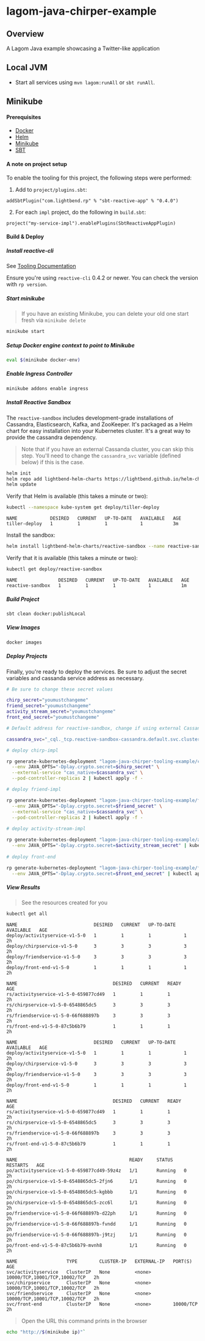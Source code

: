 # lagom-java-chirper-example

## Overview

A Lagom Java example showcasing a Twitter-like application

## Local JVM

* Start all services using `mvn lagom:runAll` or `sbt runAll`.

## Minikube

#### Prerequisites

* [Docker](https://www.docker.com/)
* [Helm](https://github.com/kubernetes/helm)
* [Minikube](https://github.com/kubernetes/minikube)
* [SBT](http://www.scala-sbt.org/)

#### A note on project setup

To enable the tooling for this project, the following steps were performed:

1) Add to `project/plugins.sbt`:
 
`addSbtPlugin("com.lightbend.rp" % "sbt-reactive-app" % "0.4.0")`

2) For each `impl` project, do the following in `build.sbt`:

`project("my-service-impl").enablePlugins(SbtReactiveAppPlugin)`

#### Build & Deploy

##### Install reactive-cli

See [Tooling Documentation](https://s3-us-west-2.amazonaws.com/rp-tooling-temp-docs/deployment-setup.html#install-the-cli)

Ensure you're using `reactive-cli` 0.4.2 or newer. You can check the version with `rp version`.

##### Start minikube

> If you have an existing Minikube, you can delete your old one start fresh via `minikube delete`

```bash
minikube start
```

##### Setup Docker engine context to point to Minikube

```bash
eval $(minikube docker-env)
```

##### Enable Ingress Controller

```bash
minikube addons enable ingress
```

##### Install Reactive Sandbox

The `reactive-sandbox` includes development-grade installations of Cassandra, Elasticsearch, Kafka, and ZooKeeper. It's packaged as a Helm chart for easy installation into your Kubernetes cluster. It's a great way to provide the cassandra dependency.

> Note that if you have an external Cassanda cluster, you can skip this step. You'll need to change the `cassandra_svc` variable (defined below) if this is the case.

```bash
helm init
helm repo add lightbend-helm-charts https://lightbend.github.io/helm-charts
helm update
```

Verify that Helm is available (this takes a minute or two):

```bash
kubectl --namespace kube-system get deploy/tiller-deploy
```

```
NAME            DESIRED   CURRENT   UP-TO-DATE   AVAILABLE   AGE
tiller-deploy   1         1         1            1           3m
```

Install the sandbox:
```bash
helm install lightbend-helm-charts/reactive-sandbox --name reactive-sandbox
```

Verify that it is available (this takes a minute or two):

```bash
kubectl get deploy/reactive-sandbox
```

```
NAME               DESIRED   CURRENT   UP-TO-DATE   AVAILABLE   AGE
reactive-sandbox   1         1         1            1           1m
```

##### Build Project

```bash
sbt clean docker:publishLocal
```

##### View Images

```bash
docker images
```

##### Deploy Projects

Finally, you're ready to deploy the services. Be sure to adjust the secret variables and cassanda service address as necessary.

```bash
# Be sure to change these secret values

chirp_secret="youmustchangeme"
friend_secret="youmustchangeme"
activity_stream_secret="youmustchangeme"
front_end_secret="youmustchangeme"

# Default address for reactive-sandbox, change if using external Cassandra

cassandra_svc="_cql._tcp.reactive-sandbox-cassandra.default.svc.cluster.local"

# deploy chirp-impl

rp generate-kubernetes-deployment "lagom-java-chirper-tooling-example/chirp-impl:1.0.0-SNAPSHOT" \
  --env JAVA_OPTS="-Dplay.crypto.secret=$chirp_secret" \
  --external-service "cas_native=$cassandra_svc" \
  --pod-controller-replicas 2 | kubectl apply -f -

# deploy friend-impl

rp generate-kubernetes-deployment "lagom-java-chirper-tooling-example/friend-impl:1.0.0-SNAPSHOT" \
  --env JAVA_OPTS="-Dplay.crypto.secret=$friend_secret" \
  --external-service "cas_native=$cassandra_svc" \
  --pod-controller-replicas 2 | kubectl apply -f -
  
# deploy activity-stream-impl

rp generate-kubernetes-deployment "lagom-java-chirper-tooling-example/activity-stream-impl:1.0.0-SNAPSHOT" \
  --env JAVA_OPTS="-Dplay.crypto.secret=$activity_stream_secret" | kubectl apply -f -
  
# deploy front-end

rp generate-kubernetes-deployment "lagom-java-chirper-tooling-example/front-end:1.0.0-SNAPSHOT" \
  --env JAVA_OPTS="-Dplay.crypto.secret=$front_end_secret" | kubectl apply -f -
```

##### View Results

> See the resources created for you

```bash
kubectl get all
```

```
NAME                            DESIRED   CURRENT   UP-TO-DATE   AVAILABLE   AGE
deploy/activityservice-v1-5-0   1         1         1            1           2h
deploy/chirpservice-v1-5-0      3         3         3            3           2h
deploy/friendservice-v1-5-0     3         3         3            3           2h
deploy/front-end-v1-5-0         1         1         1            1           2h

NAME                                   DESIRED   CURRENT   READY     AGE
rs/activityservice-v1-5-0-659877cd49   1         1         1         2h
rs/chirpservice-v1-5-0-6548865dc5      3         3         3         2h
rs/friendservice-v1-5-0-66f688897b     3         3         3         2h
rs/front-end-v1-5-0-87c5b6b79          1         1         1         2h

NAME                            DESIRED   CURRENT   UP-TO-DATE   AVAILABLE   AGE
deploy/activityservice-v1-5-0   1         1         1            1           2h
deploy/chirpservice-v1-5-0      3         3         3            3           2h
deploy/friendservice-v1-5-0     3         3         3            3           2h
deploy/front-end-v1-5-0         1         1         1            1           2h

NAME                                   DESIRED   CURRENT   READY     AGE
rs/activityservice-v1-5-0-659877cd49   1         1         1         2h
rs/chirpservice-v1-5-0-6548865dc5      3         3         3         2h
rs/friendservice-v1-5-0-66f688897b     3         3         3         2h
rs/front-end-v1-5-0-87c5b6b79          1         1         1         2h

NAME                                         READY     STATUS    RESTARTS   AGE
po/activityservice-v1-5-0-659877cd49-59z4z   1/1       Running   0          2h
po/chirpservice-v1-5-0-6548865dc5-2fjn6      1/1       Running   0          2h
po/chirpservice-v1-5-0-6548865dc5-kgbbb      1/1       Running   0          2h
po/chirpservice-v1-5-0-6548865dc5-zcc6l      1/1       Running   0          2h
po/friendservice-v1-5-0-66f688897b-d22ph     1/1       Running   0          2h
po/friendservice-v1-5-0-66f688897b-fvndd     1/1       Running   0          2h
po/friendservice-v1-5-0-66f688897b-j9tzj     1/1       Running   0          2h
po/front-end-v1-5-0-87c5b6b79-mvnh8          1/1       Running   0          2h

NAME                  TYPE        CLUSTER-IP   EXTERNAL-IP   PORT(S)                         AGE
svc/activityservice   ClusterIP   None         <none>        10000/TCP,10001/TCP,10002/TCP   2h
svc/chirpservice      ClusterIP   None         <none>        10000/TCP,10001/TCP,10002/TCP   2h
svc/friendservice     ClusterIP   None         <none>        10000/TCP,10001/TCP,10002/TCP   2h
svc/front-end         ClusterIP   None         <none>        10000/TCP                       2h
```

> Open the URL this command prints in the browser

```bash
echo "http://$(minikube ip)"`
```
